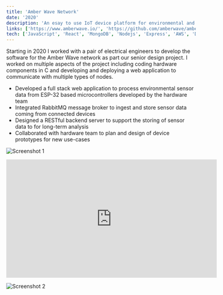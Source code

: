 ```yaml
---
title: 'Amber Wave Network'
date: '2020'
description: 'An esay to use IoT device platform for environmental and scientific data collection'
links: ['https://www.amberwave.io/', 'https://github.com/amberwave/amberwave.io']
tech: ['JavaScript', 'React', 'MongoDB', 'Nodejs', 'Express', 'AWS', 'Docker', 'RabbitMQ', 'C', 'ESP-32 MCU']
---
```


<!-- My Story with Amber Wave -->

Starting in 2020 I worked with a pair of electrical engineers to develop the software for the Amber Wave network as part our senior design project. I worked on multiple aspects of the project including coding hardware components in C and developing and deploying a web application to communicate with multiple types of nodes.

- Developed a full stack web application to process environmental sensor data from ESP-32 based microcontrollers developed by the hardware team
- Integrated RabbitMQ message broker to ingest and store sensor data coming from connected devices
- Designed a RESTful backend server to support the storing of sensor data to for long-term analysis
- Collaborated with hardware team to plan and design of device prototypes for new use-cases

![Screenshot 1](https://i.imgur.com/WhTsSYH.jpg)

<iframe width="560" height="315" src="https://www.youtube.com/embed/4SZl1r2O_bY" frameborder="0" allowfullscreen></iframe>

![Screenshot 2](https://i.imgur.com/5tW4Wuo.jpg)
